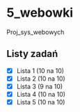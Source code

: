 # 5_webowki
Proj_sys_webowych

## Listy zadań
- [x] Lista 1 (10 na 10)
- [x] Lista 2 (10 na 10)
- [x] Lista 3 (9 na 10)
- [x] Lista 4 (10 na 10)
- [x] Lista 5 (10 na 10) 
